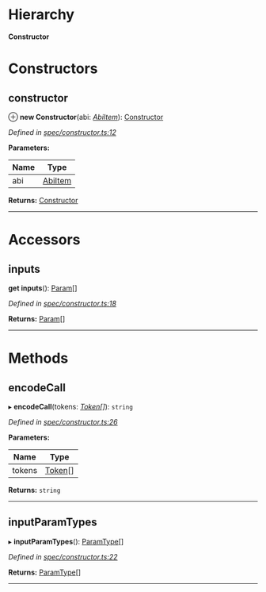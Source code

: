 

# Hierarchy

**Constructor**

# Constructors

<a id="constructor"></a>

##  constructor

⊕ **new Constructor**(abi: *[AbiItem](../interfaces/_types_.abiitem.md)*): [Constructor](_spec_constructor_.constructor.md)

*Defined in [spec/constructor.ts:12](https://github.com/paritytech/js-libs/blob/e961645/packages/abi/src/spec/constructor.ts#L12)*

**Parameters:**

| Name | Type |
| ------ | ------ |
| abi | [AbiItem](../interfaces/_types_.abiitem.md) |

**Returns:** [Constructor](_spec_constructor_.constructor.md)

___

# Accessors

<a id="inputs"></a>

##  inputs

**get inputs**(): [Param](_spec_param_.param.md)[]

*Defined in [spec/constructor.ts:18](https://github.com/paritytech/js-libs/blob/e961645/packages/abi/src/spec/constructor.ts#L18)*

**Returns:** [Param](_spec_param_.param.md)[]

___

# Methods

<a id="encodecall"></a>

##  encodeCall

▸ **encodeCall**(tokens: *[Token](_token_token_.token.md)[]*): `string`

*Defined in [spec/constructor.ts:26](https://github.com/paritytech/js-libs/blob/e961645/packages/abi/src/spec/constructor.ts#L26)*

**Parameters:**

| Name | Type |
| ------ | ------ |
| tokens | [Token](_token_token_.token.md)[] |

**Returns:** `string`

___
<a id="inputparamtypes"></a>

##  inputParamTypes

▸ **inputParamTypes**(): [ParamType](_spec_paramtype_paramtype_.paramtype.md)[]

*Defined in [spec/constructor.ts:22](https://github.com/paritytech/js-libs/blob/e961645/packages/abi/src/spec/constructor.ts#L22)*

**Returns:** [ParamType](_spec_paramtype_paramtype_.paramtype.md)[]

___

